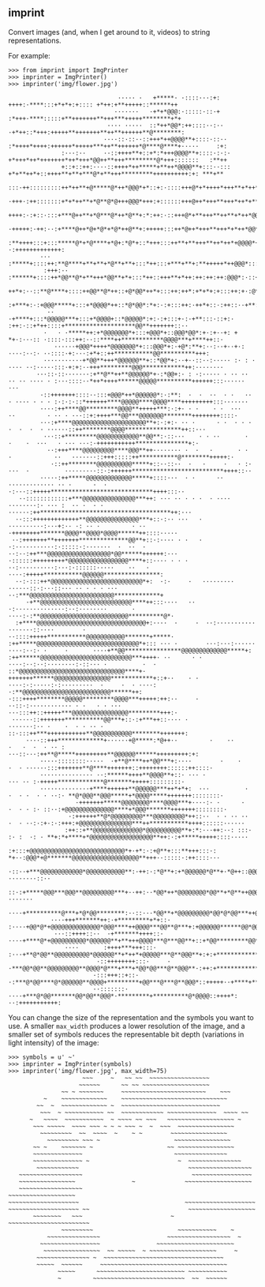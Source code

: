 ## imprint

Convert images (and, when I get around to it, videos) to string representations.

For example:

```
>>> from imprint import ImgPrinter
>>> imprinter = ImgPrinter()
>>> imprinter('img/flower.jpg')

                               ····· ·   +*****· ·::::···:+:      ++++:·****:::+*+*+:+:::: +*++:+**+++++::******++
                              ·······   ·+*+*@@@:·:::::·::·+     :*+++·****:::::+**+++++++**+++***+++++********+*+
                            ···· ·····  ::*++*@@*:++::::··:··   ·+*++::*+++:+++++**+++++++**++**++++++**@********:
                           ····::·::··::+++*++@@@@**+::::·::··  :*++++*++++:++++++*+++++***++**++++++*@****@****+·····     :+:
               :···:··     ··::++++**+::+*:*+++@@@@**+::::·:·:· +*+++*++*+++++++*++*+++*@@++**+++*********@*+++:::::::   :**++
               +::+::++:····::++++*++*****+**++*@@@@**+:::··::: +*+**++*+::++++**+**+***@*+**+++*********++++++++++:+: ***+**
               :::·++:::::::::++*++**+@*****@*++*@@@*+*::+:·::::+++@*+*++++*+++**+*++*@@*+**++++********+++++++++:+++*******·
               ·+++·:++:::::::+*+*++**+*@**@*@+++@@@*+++:+::::::+++@++*+++**+++*++*+**@@+*+++++*********+++*+++++++**@****+
                ++++:·:+::·:::+***@++**+*@***@*++*@**+:*:++:·::+++@*+**+++**++**+*++*@@**+++++***@**********++++***@@**@*+
                ·+++++:·++:··:+****@++*@+*@*+*@*++@**+:+++++:::++*@++*+++**+++*+*++*@@**+:++**+*@*****+**********@@*@@@*·
                 :**++++:::+:::*****@*+*@****+*@+:*@*+::*+++:::++**+**+++**++*++*+@@@@*+::++*+@@****+*********@@@@@@**: ·:+++++++++++++:
         ···      :*****+::::++:**@****+**+**+*@**+**+:::*++:::+***+**+:**+++++*++@@@*::::**+@****++*****@*@@@@******++*******+++::::++·
          :+++:··  :******+::::++*@@**@*+**+++*@@**+*+:::*++::+++**+*++:++:++:++:@@@*:·::+******+++**+*@@@@@***************++++*++:+++
            ++*+:··::**@****+::::++@@**@*++::+@*@@*++*+:::++:++*:+*+*+:+:::++:+·:@**:·::+***++++++++****@********@@***+++***+++::++:·
             :+***+:·:+@@@*****+:::+*@@@@*++::*@*@@*:*+:·:+:::++:·++*+::·:++::··+**:··:+***+:::++****@********@@@*********++:+++::·
           ·· ·+****+:::*@@@@@***+:::+*@@@@+::*@@@@@*:+:·:+:::+·:·+**:::·::+:· :++:·::+*++::::+********************@@**+++++++::··
          ·   · ·*****++:+*@@@@@@@*+:::+@@@*+::@@@*@@*:+·:+··+: +  *+·:···:: ·::::·:::++:··::****++************@@@@***+****++::·
             ······+@@@*++++*@@@@@@@*+:::@@@*+:·+@*:**+:··:··+··+·: ····:··:· ··::::·+:···:+*+::++***********@@**********+++:
          ···········+*@@**+++*@@@@@@**+::*@@*+:··+··::··:····· :· : · ···· ··:·····:::·+:+:··+++*********@@@************++:········
        ···::·::·······:+**@**++**@@@@@@*+·:*@@+:· : ·:····· · ·· ··  ·· ·· ···· · :···::::··*++*++++******@@@@@**********++++++:::······  ···
         ·::+++++++::::··:::+@@@*++*@@@@@@*:·:**:  ·  ·  ··  · ·   ··  · ···· · · · :·:·:·::*++++++****@@@@@****@@@@****+++++++++:::·······
         ····:++****@@*********@@@@**+++++***:·:+· · ·    · ·  ···   ··         · ·· · ···::+:++++***@@***@@@@@@@********++++++++::::·
         ···:+****@@@@@@@@@@@@@@@@@@@@@**+:·:+:· ·· ·      · ·  · · ·     ·  ·  ·  · ······::++********@@@@****************++::···
          ···::+*********@@@@@@@@@@@@**@@**:·::···    · · ··       ·  ·    ·  ···   · ··· ···:·+++++++++++***************+:·
           ··:+++****@@@@@@@@@****@@@**++········ ·  ·   ·       · ·  ·            ··   ·······::+++:::::++***********@********+++++:·
            ·::++********@@@@@@@@@@*****+::··::··  ·   ·     ·   · :· ···  ·          ·········::·:++++++**************************++++::··
         ·····:++*****@@@@@@@@@@@@@*****+::::···  · ·      ·· ············· ·· ·      ·  ·  ·:···::+++++*****************************++++:::··
   ··::::::::::::+***@@@@@@@@@@@@@@@***++: ··· ·· · · ·  · ···· ········:· ··· :  ·· ·  · ·  ······:++*************************************++:···
  ··:::+++++++++++++**@@@@@@@@@@@@@@@***+::·:·· ···   ·  ··········:···+:·· ·: ·· ·         · ··  ·++++++++*******@@@@**@@@@*@@@@******++::::·····
 ··:+++++++**+++++++**************@@**+::·:···· · ·   · ·:···········:·:::::·:·······  ·  ··  · ··:··:++***@@@@@@@@@@@@@@@@@@*@@******++++++:···
·::::::+++++++++*@@@@@@@@@@@@@@@@@****+::···· · · ·   ··:··········:···:·::::::·····    ··   · ····:+++++***********@@@@@@****************:
  ··:·:::++*@@@@@@@@@@@@@@@@@@@@@@@@@@*+:  ·:·     ·   ········· ······::·:···::··· ·· · · · ··· ··:***@@@@@@@@@@@@@@@@@@@@@@@@*************+
     ·+**@@@@@@@@@@@@@@@@@@@@@@@@@@****++:::····   ··   ·:··············:··:········       ·    ····:·:**@@@@@@@@@@@@@@@@@@@@@@@@@**********@*·
  :+****@@@@@@@@@@@@@@@@@@@@@@@@@@@@@@@+:····  ·     ·  ··:··········· ·······::····        ·   ··::::+++++***********@@@@@@@@@@@*******+*****·
:++*****@@@@@@@@@@@@@@@@@@@@@@@@@@@@@*+::: ··· ·        ···:···:······  ····:··:· ·     ·       ····+**@@****************@@@@@@@@@@@@@*****+:
:++******@@@@@@@@@@@@@@@@@@@@@@@@@@***++++· ··      · · ····:··:··:········:·::··· ·          ·  · ::*@@@@@@@@@@@@@@@@@@@@@@@@@@@@@@****+·
+++++++******@@@@@@@@@@@@@@@@************+::+··    · ·    ····:·:·····:·:·········  ·     ·  · ····: ·:**@@@@@@@@@@@@@@@@@@@@@@@@@******++:
·:::++++********@@@@@*********@@@@***+++++:++:··     ·       ··::·:············ · ·   · · ··· ···:::++::+++++***@@@@@@@@@@@@@@@@*********+++:·
 ······::+++++++***********@@***+::·:+***++::···· ·             ·······:·· ·    ·  · · ·· · ::·:::++***+++++++++++**@@@@@@@@@@@********+++++++:
     ····::+++*************+······+@*****:*@++··         ·    ··       ·   ·  ·  · ·· :   ···::···:++**@*****+++++++++**@@@@@@******+++++++++:+:
         ·····::::::::·····  ·+**@****++*@@***+:····        ·    ·                 ·  · ······:::+++++++**@****+++++++::++++++++::::::++::::·
         ··············· ··:******++++**@@@@**+::· ··· ·                         ··· ·· :·+++++*************@*******+++++:::::::::·
         ··············+****++++++**@@@@@@***++*+*+:  ···          ·     ·  · ·  · · ··:· **@*@@@**@@@*****+*@@@@*****+++++++::::::::·
                   ·+++++++*****@@@@@@@@****@@@@***+····:· ·      ·        ·  · · :· ::··:+@@@@@@@@@@@@@@****+*@@@*******+++++++::::::::·
                 ·:++++++**@*@@@@@@@@@***@@@@@@@@@*++::··  · · ·· ··    ·  · ··:·:+·:·:+++:+@@@@@@@@@@@@@@@***++***********++++::::::······
                :++::+**@@@@@@@@@@@@@@*@@@@@@@@@@**+:*:···++:··: :::· :· :  ·: · **+:*+****+*@@@@@@@@@@@@@@@@@@**++:·:+*****+++++::::·····
               :+:::+@@@@@@@@@@@@@@@@@@@@@@@@@@@*+·+*:·:+@**+:::**+++:::·:  *+··:@@@*+@*******@@@@@@@@@@@@@@@@@@@**+++··:::::·:++::::···
             ·::··+***@@@@@@@@@@@@*@@@@@@@@@@@**:·++:·:*@**+:+*@@@@@@*@**+·*@++::@@@@**@@******@@@@@@@@@@@@@@@@@@@@***+:· ········::··
             ::·:+*****@@@***@@@**@@@@@@@@@***+··++:··*@@*++*@@@@@@@@*@@**+*@**++@@@@@**@@*******@@@@@@@*@@@@@@@@@@@@***+:     ·······
            ····+**********@***+*@*@@********:··::···*@@**+*@@@@@@@@@*@@*@*@@***++@@@@***@@**@***+*@@@@@@***@@@@@@@@@@***++
            ····+++*******++:·+*********+*+::· :····+@@*@*+@@@@@@@@@@@@@@*@@@****++@@@@***@@**@***+:+@@@@@@******@@*@@****++·
             ···::++++::··  ·+*******++++::·   ····+****@*+@@@@@@@@@@*@@@@@@**+**+++@@@@***@***@@**+::+*@@*********@@******++
                ····       :++++***+++:::·    :···+**@*@@**@@@@@@@@@@*@@@@@@**+*++*+@@@@@***@**@@@**+:+:+******************+::
                         ·::++++++++:::·     ·  ·***@@*@@**@@@@@@@@@**@@@@*@***+***+*@@*@@***@**@@@**·:++:+*****************:::
                        ·:::+++::+::·          ·:***@*@@****@*@@@@@@**@@@@+*********+@@***@***@**@@@*::+++++··+****+**++**+++··
                        ··:::::::·          ····+***@*@@*******@@*@@**@@@*·*********+**********@*@@@@::++++*: ··:+++++++++++:
```

You can change the size of the representation and the symbols you want to use. A smaller `max_width` produces a lower resolution of the image, and a smaller set of symbols reduces the representable bit depth (variations in light intensity) of the image:

```
>>> symbols = u' ~'
>>> imprinter = ImgPrinter(symbols)
>>> imprinter('img/flower.jpg', max_width=75)
                     ~~~     ~   ~~ ~~  ~~~~~~~~~~~~~~~~~
                    ~~~~~~      ~~ ~~ ~~~~~~~~~~~~~~~~~~~
               ~~ ~ ~~~~~~~     ~~~~~~~~~~~~~~~~~~~~~~~~    ~~~
          ~    ~~~~~~~~~~~~~    ~~~~~~~~~~~~~~~~~~~~~~~~~~~~~~
        ~~  ~  ~~~~~~~~~~~~~ ~  ~~~~~~~~~~~~~~~~~~~~~~~~~~~~
         ~~~  ~ ~~~~~~~~~~~ ~~  ~~~~~~~~~~~~ ~~~~~~~~~~~~~~  ~~~~ ~~
      ~   ~~~~  ~~~~~~~~~~~  ~ ~~~~ ~~ ~~~   ~~~~~~~~~~~~~~~~~~~ ~
       ~~~ ~~~~~  ~~~~ ~~~ ~ ~ ~ ~~~ ~  ~  ~~~  ~~~~~~~~~~~~~~~~
         ~~~~~~~~~  ~~  ~~~~  ~    ~ ~        ~~~~~~~~~~~~~~~~
           ~~~~~~~~~ ~~~ ~                     ~~~~~~~~~~~~~~~~
       ~~ ~    ~~~~~~~ ~                     ~~ ~~~~~~~~~~~~~~~~
       ~~~~~~~~~~~~~~                          ~~~~~~~~~~~~~~~
       ~~~~~~~~~~~~~~ ~                         ~  ~~~~~~~~~~~~~~~
        ~~~~~~~~~~~~                               ~~~~~~~~~~~~~~~~~~
   ~~~~~~~~~~~~~~~~~~                               ~~~~~~~~~~~~~~~~~
   ~~~~~~~~~~~~~~~~                ~              ~~~~~~~~~~~~~~~~~~~
   ~~~~~~~~~~~~~~~~~~                               ~~~~~~~~~~~~~~~~~~~
~~~~~~~~~~~~~~~~~~~~                              ~~~~~~~~~~~~~~~~~~~~
~~~~~~~~~~~~~~~~~~~~ ~~                            ~~~~~~~~~~~~~~~~~~~
       ~~~~~~~~   ~~~                         ~ ~~~~~~~~~~~~~~~~~~~~~~~
               ~~~~~~~~~                        ~~~~~~~~~~~    ~
           ~~~~~~~~~~~~~~~                   ~~~~~~~~~~~~~~~~~~  ~
         ~~~~~~~~~~~~~~~~~                ~~~~~~~~~~~~~~~~~~~~~~
          ~~~~~~~~~~~~~~~~  ~~ ~~~~~  ~ ~~~~~~~~~~~~~~~~~~~     ~
        ~~~~~~~~~~~~~~~ ~  ~~~~~~~~~~~~~~~~~~~~~~~~~~~~~~~~~~
        ~~~~~  ~~~~~~     ~~~~~~~~~~~~~~~~~~~~~~~~~~~~~~~~~~~~
              ~~~~~      ~~~~~~~~~~~~~~~~~~~~~~~~~ ~~~~~~~~~~~
              ~         ~~~~~~~~~~~~~~~~~~~~~~~~~~  ~~  ~~~~~~
```                                           
